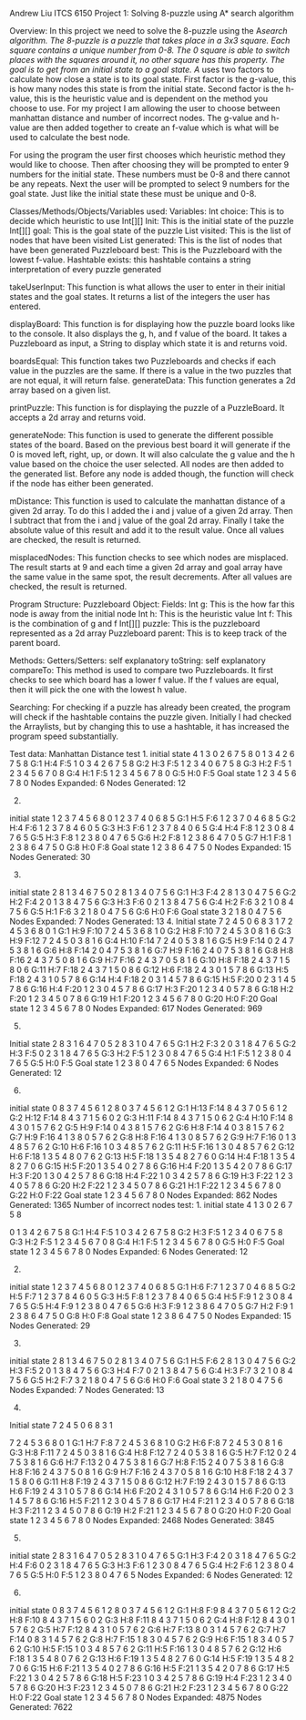 Andrew Liu
ITCS 6150 Project 1: Solving 8-puzzle using A* search algorithm

Overview:
In this project we need to solve the 8-puzzle using the A*search algorithm. The 8-puzzle is a puzzle that takes place in a 3x3 square. Each square contains a unique number from 0-8. The 0 square is able to switch places with the squares around it, no other square has this property. The goal is to get from an initial state to a goal state. A* uses two factors to calculate how close a state is to its goal state. First factor is the g-value, this is how many nodes this state is from the initial state. Second factor is the h-value, this is the heuristic value and is dependent on the method you choose to use. For my project I am allowing the user to choose between manhattan distance and number of incorrect nodes.  The g-value and h-value are then added together to create an f-value which is what will be used to calculate the best node.

For using the program the user first chooses which heuristic method they would like to choose. Then after choosing they will be prompted to enter 9 numbers for the initial state. These numbers must be 0-8 and there cannot be any repeats. Next the user will be prompted to select 9 numbers for the goal state. Just like the initial state these must be unique and 0-8.

Classes/Methods/Objects/Variables used:
Variables:
Int choice: This is to decide which heuristic to use
Int[][] Init: This is the initial state of the puzzle
Int[][] goal: This is the goal state of the puzzle
List<PuzzleBoard> visited: This is the list of nodes that have been visited
List<PuzzleBoard> generated: This is the list of nodes that have been generated
Puzzleboard best: This is the Puzzleboard with the lowest f-value.
Hashtable<String> exists: this hashtable contains a string interpretation of every puzzle generated

takeUserInput:
This function is what allows the user to enter in their initial states and the goal states. It returns a list of the integers the user has entered.

displayBoard:
This function is for displaying how the puzzle board looks like to the console. It also displays the g, h, and f value of the board. It takes a Puzzleboard as input, a String to display which state it is and returns void.

boardsEqual:
This function takes two Puzzleboards and checks if each value in the puzzles are the same. If there is a value in the two puzzles that are not equal, it will return false. 
generateData:
This function generates a 2d array based on a given list. 

printPuzzle:
This function is for displaying the puzzle of a PuzzleBoard. It accepts a 2d array and returns void.

generateNode:
This function is used to generate the different possible states of the board. Based on the previous best board it will generate if the 0 is moved left, right, up, or down. It will also calculate the g value and the h value based on the choice the user selected. All nodes are then added to the generated list. Before any node is added though, the function will check if the node has either been generated.
 
mDistance:
This function is used to calculate the manhattan distance of a given 2d array. To do this I added the i and j value of a given 2d array. Then I subtract that from the i and j value of the goal 2d array. Finally I take the absolute value of this result and add it to the result value. Once all values are checked, the result is returned.

misplacedNodes:
This function checks to see which nodes are misplaced. The result starts at 9 and each time a given 2d array and goal array have the same value in the same spot, the result decrements. After all values are checked, the result is returned.

Program Structure:
Puzzleboard Object:
Fields:
Int g: This is the how far this node is away from the initial node
Int h: This is the heuristic value 
Int f: This is the combination of g and f
Int[][] puzzle: This is the puzzleboard represented as a 2d array
Puzzleboard parent: This is to keep track of the parent board.

Methods:
Getters/Setters: self explanatory 
toString: self explanatory 
compareTo: This method is used to compare two Puzzleboards. It first checks to see which board has a lower f value. If the f values are equal, then it will pick the one with the lowest h value.


Searching:
For checking if a puzzle has already been created, the program will check if the hashtable contains the puzzle given. Initially I had checked the Arraylists, but by changing this to use a hashtable, it has increased the program speed substantially.


Test data:
Manhattan Distance test
1.
initial state
4 1 3 
0 2 6 
7 5 8 
0 1 3 
4 2 6 
7 5 8 
G:1 H:4 F:5
1 0 3 
4 2 6 
7 5 8 
G:2 H:3 F:5
1 2 3 
4 0 6 
7 5 8 
G:3 H:2 F:5
1 2 3 
4 5 6 
7 0 8 
G:4 H:1 F:5
1 2 3 
4 5 6 
7 8 0 
G:5 H:0 F:5
Goal state
1 2 3 
4 5 6 
7 8 0 
Nodes Expanded: 6
Nodes Generated: 12


2.
initial state
1 2 3 
7 4 5 
6 8 0 
1 2 3 
7 4 0 
6 8 5 
G:1 H:5 F:6
1 2 3 
7 0 4 
6 8 5 
G:2 H:4 F:6
1 2 3 
7 8 4 
6 0 5 
G:3 H:3 F:6
1 2 3 
7 8 4 
0 6 5 
G:4 H:4 F:8
1 2 3 
0 8 4 
7 6 5 
G:5 H:3 F:8
1 2 3 
8 0 4 
7 6 5 
G:6 H:2 F:8
1 2 3 
8 6 4 
7 0 5 
G:7 H:1 F:8
1 2 3 
8 6 4 
7 5 0 
G:8 H:0 F:8
Goal state
1 2 3 
8 6 4 
7 5 0 
Nodes Expanded: 15
Nodes Generated: 30











3.
initial state
2 8 1 
3 4 6 
7 5 0 
2 8 1 
3 4 0 
7 5 6 
G:1 H:3 F:4
2 8 1 
3 0 4 
7 5 6 
G:2 H:2 F:4
2 0 1 
3 8 4 
7 5 6 
G:3 H:3 F:6
0 2 1 
3 8 4 
7 5 6 
G:4 H:2 F:6
3 2 1 
0 8 4 
7 5 6 
G:5 H:1 F:6
3 2 1 
8 0 4 
7 5 6 
G:6 H:0 F:6
Goal state
3 2 1 
8 0 4 
7 5 6 
Nodes Expanded: 7
Nodes Generated: 13
4.
Initial state
7 2 4 
5 0 6 
8 3 1 
7 2 4 
5 3 6 
8 0 1 
G:1 H:9 F:10
7 2 4 
5 3 6 
8 1 0 
G:2 H:8 F:10
7 2 4 
5 3 0 
8 1 6 
G:3 H:9 F:12
7 2 4 
5 0 3 
8 1 6 
G:4 H:10 F:14
7 2 4 
0 5 3 
8 1 6 
G:5 H:9 F:14
0 2 4 
7 5 3 
8 1 6 
G:6 H:8 F:14
2 0 4 
7 5 3 
8 1 6 
G:7 H:9 F:16
2 4 0 
7 5 3 
8 1 6 
G:8 H:8 F:16
2 4 3 
7 5 0 
8 1 6 
G:9 H:7 F:16
2 4 3 
7 0 5 
8 1 6 
G:10 H:8 F:18
2 4 3 
7 1 5 
8 0 6 
G:11 H:7 F:18
2 4 3 
7 1 5 
0 8 6 
G:12 H:6 F:18
2 4 3 
0 1 5 
7 8 6 
G:13 H:5 F:18
2 4 3 
1 0 5 
7 8 6 
G:14 H:4 F:18
2 0 3 
1 4 5 
7 8 6 
G:15 H:5 F:20
0 2 3 
1 4 5 
7 8 6 
G:16 H:4 F:20
1 2 3 
0 4 5 
7 8 6 
G:17 H:3 F:20
1 2 3 
4 0 5 
7 8 6 
G:18 H:2 F:20
1 2 3 
4 5 0 
7 8 6 
G:19 H:1 F:20
1 2 3 
4 5 6 
7 8 0 
G:20 H:0 F:20
Goal state
1 2 3 
4 5 6 
7 8 0 
Nodes Expanded: 617
Nodes Generated: 969




5.
Initial state
2 8 3
1 6 4
7 0 5
2 8 3 
1 0 4 
7 6 5 
G:1 H:2 F:3
2 0 3 
1 8 4 
7 6 5 
G:2 H:3 F:5
0 2 3 
1 8 4 
7 6 5 
G:3 H:2 F:5
1 2 3 
0 8 4 
7 6 5 
G:4 H:1 F:5
1 2 3 
8 0 4 
7 6 5 
G:5 H:0 F:5
Goal state
1 2 3 
8 0 4 
7 6 5 
Nodes Expanded: 6
Nodes Generated: 12


6.
initial state
0 8 3 
7 4 5 
6 1 2 
8 0 3 
7 4 5 
6 1 2 
G:1 H:13 F:14
8 4 3 
7 0 5 
6 1 2 
G:2 H:12 F:14
8 4 3 
7 1 5 
6 0 2 
G:3 H:11 F:14
8 4 3 
7 1 5 
0 6 2 
G:4 H:10 F:14
8 4 3 
0 1 5 
7 6 2 
G:5 H:9 F:14
0 4 3 
8 1 5 
7 6 2 
G:6 H:8 F:14
4 0 3 
8 1 5 
7 6 2 
G:7 H:9 F:16
4 1 3 
8 0 5 
7 6 2 
G:8 H:8 F:16
4 1 3 
0 8 5 
7 6 2 
G:9 H:7 F:16
0 1 3 
4 8 5 
7 6 2 
G:10 H:6 F:16
1 0 3 
4 8 5 
7 6 2 
G:11 H:5 F:16
1 3 0 
4 8 5 
7 6 2 
G:12 H:6 F:18
1 3 5 
4 8 0 
7 6 2 
G:13 H:5 F:18
1 3 5 
4 8 2 
7 6 0 
G:14 H:4 F:18
1 3 5 
4 8 2 
7 0 6 
G:15 H:5 F:20
1 3 5 
4 0 2 
7 8 6 
G:16 H:4 F:20
1 3 5 
4 2 0 
7 8 6 
G:17 H:3 F:20
1 3 0 
4 2 5 
7 8 6 
G:18 H:4 F:22
1 0 3 
4 2 5 
7 8 6 
G:19 H:3 F:22
1 2 3 
4 0 5 
7 8 6 
G:20 H:2 F:22
1 2 3 
4 5 0 
7 8 6 
G:21 H:1 F:22
1 2 3 
4 5 6 
7 8 0 
G:22 H:0 F:22
Goal state
1 2 3 
4 5 6 
7 8 0 
Nodes Expanded: 862
Nodes Generated: 1365
Number of incorrect nodes test:
1.
initial state
4 1 3 
0 2 6 
7 5 8 


0 1 3 
4 2 6 
7 5 8 
G:1 H:4 F:5
1 0 3 
4 2 6 
7 5 8 
G:2 H:3 F:5
1 2 3 
4 0 6 
7 5 8 
G:3 H:2 F:5
1 2 3 
4 5 6 
7 0 8 
G:4 H:1 F:5
1 2 3 
4 5 6 
7 8 0 
G:5 H:0 F:5
Goal state
1 2 3 
4 5 6 
7 8 0 
Nodes Expanded: 6
Nodes Generated: 12


2.
initial state
1 2 3 
7 4 5 
6 8 0 
1 2 3 
7 4 0 
6 8 5 
G:1 H:6 F:7
1 2 3 
7 0 4 
6 8 5 
G:2 H:5 F:7
1 2 3 
7 8 4 
6 0 5 
G:3 H:5 F:8
1 2 3 
7 8 4 
0 6 5 
G:4 H:5 F:9
1 2 3 
0 8 4 
7 6 5 
G:5 H:4 F:9
1 2 3 
8 0 4 
7 6 5 
G:6 H:3 F:9
1 2 3 
8 6 4 
7 0 5 
G:7 H:2 F:9
1 2 3 
8 6 4 
7 5 0 
G:8 H:0 F:8
Goal state
1 2 3 
8 6 4 
7 5 0 
Nodes Expanded: 15
Nodes Generated: 29





3.
initial state
2 8 1 
3 4 6 
7 5 0 
2 8 1 
3 4 0 
7 5 6 
G:1 H:5 F:6
2 8 1 
3 0 4 
7 5 6 
G:2 H:3 F:5
2 0 1 
3 8 4 
7 5 6 
G:3 H:4 F:7
0 2 1 
3 8 4 
7 5 6 
G:4 H:3 F:7
3 2 1 
0 8 4 
7 5 6 
G:5 H:2 F:7
3 2 1 
8 0 4 
7 5 6 
G:6 H:0 F:6
Goal state
3 2 1 
8 0 4 
7 5 6 
Nodes Expanded: 7
Nodes Generated: 13

4.
Initial state
7 2 4 
5 0 6 
8 3 1 


7 2 4 
5 3 6 
8 0 1 
G:1 H:7 F:8
7 2 4 
5 3 6 
8 1 0 
G:2 H:6 F:8
7 2 4 
5 3 0 
8 1 6 
G:3 H:8 F:11
7 2 4 
5 0 3 
8 1 6 
G:4 H:8 F:12
7 2 4 
0 5 3 
8 1 6 
G:5 H:7 F:12
0 2 4 
7 5 3 
8 1 6 
G:6 H:7 F:13
2 0 4 
7 5 3 
8 1 6 
G:7 H:8 F:15
2 4 0 
7 5 3 
8 1 6 
G:8 H:8 F:16
2 4 3 
7 5 0 
8 1 6 
G:9 H:7 F:16
2 4 3 
7 0 5 
8 1 6 
G:10 H:8 F:18
2 4 3 
7 1 5 
8 0 6 
G:11 H:8 F:19
2 4 3 
7 1 5 
0 8 6 
G:12 H:7 F:19
2 4 3 
0 1 5 
7 8 6 
G:13 H:6 F:19
2 4 3 
1 0 5 
7 8 6 
G:14 H:6 F:20
2 4 3 
1 0 5 
7 8 6 
G:14 H:6 F:20
0 2 3 
1 4 5 
7 8 6 
G:16 H:5 F:21
1 2 3 
0 4 5 
7 8 6 
G:17 H:4 F:21
1 2 3 
4 0 5 
7 8 6 
G:18 H:3 F:21
1 2 3 
4 5 0 
7 8 6 
G:19 H:2 F:21
1 2 3 
4 5 6 
7 8 0 
G:20 H:0 F:20
Goal state
1 2 3 
4 5 6 
7 8 0 
Nodes Expanded: 2468
Nodes Generated: 3845




5.
initial state
2 8 3 
1 6 4 
7 0 5 
2 8 3 
1 0 4 
7 6 5 
G:1 H:3 F:4
2 0 3 
1 8 4 
7 6 5 
G:2 H:4 F:6
0 2 3 
1 8 4 
7 6 5 
G:3 H:3 F:6
1 2 3 
0 8 4 
7 6 5 
G:4 H:2 F:6
1 2 3 
8 0 4 
7 6 5 
G:5 H:0 F:5
1 2 3 
8 0 4 
7 6 5 
Nodes Expanded: 6
Nodes Generated: 12


6.
initial state
0 8 3 
7 4 5 
6 1 2 
8 0 3 
7 4 5 
6 1 2 
G:1 H:8 F:9
8 4 3 
7 0 5 
6 1 2 
G:2 H:8 F:10
8 4 3 
7 1 5 
6 0 2 
G:3 H:8 F:11
8 4 3 
7 1 5 
0 6 2 
G:4 H:8 F:12
8 4 3 
0 1 5 
7 6 2 
G:5 H:7 F:12
8 4 3 
1 0 5 
7 6 2 
G:6 H:7 F:13
8 0 3 
1 4 5 
7 6 2 
G:7 H:7 F:14
0 8 3 
1 4 5 
7 6 2 
G:8 H:7 F:15
1 8 3 
0 4 5 
7 6 2 
G:9 H:6 F:15
1 8 3 
4 0 5 
7 6 2 
G:10 H:5 F:15
1 0 3 
4 8 5 
7 6 2 
G:11 H:5 F:16
1 3 0 
4 8 5 
7 6 2 
G:12 H:6 F:18
1 3 5 
4 8 0 
7 6 2 
G:13 H:6 F:19
1 3 5 
4 8 2 
7 6 0 
G:14 H:5 F:19
1 3 5 
4 8 2 
7 0 6 
G:15 H:6 F:21
1 3 5 
4 0 2 
7 8 6 
G:16 H:5 F:21
1 3 5 
4 2 0 
7 8 6 
G:17 H:5 F:22
1 3 0 
4 2 5 
7 8 6 
G:18 H:5 F:23
1 0 3 
4 2 5 
7 8 6 
G:19 H:4 F:23
1 2 3 
4 0 5 
7 8 6 
G:20 H:3 F:23
1 2 3 
4 5 0 
7 8 6 
G:21 H:2 F:23
1 2 3 
4 5 6 
7 8 0 
G:22 H:0 F:22
Goal state
1 2 3 
4 5 6 
7 8 0 
Nodes Expanded: 4875
Nodes Generated: 7622


